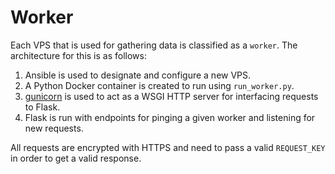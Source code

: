 # Worker

Each VPS that is used for gathering data is classified as a `worker`. The architecture for this is as follows:

1. Ansible is used to designate and configure a new VPS.
2. A Python Docker container is created to run using `run_worker.py`.
3. [gunicorn](https://gunicorn.org) is used to act as a WSGI HTTP server for interfacing requests to Flask. 
4. Flask is run with endpoints for pinging a given worker and listening for new requests.

All requests are encrypted with HTTPS and need to pass a valid `REQUEST_KEY` in order to get a valid response.